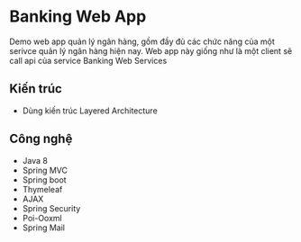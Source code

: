 # Banking Web App

Demo web app quản lý ngân hàng, gồm đầy đủ các chức năng của một serivce quản lý ngân hàng hiện nay. Web app này giống như là một client sẽ call api của service Banking Web Services

## Kiến trúc
- Dùng kiến trúc Layered Architecture

## Công nghệ
- Java 8
- Spring MVC
- Spring boot
- Thymeleaf
- AJAX
- Spring Security
- Poi-Ooxml
- Spring Mail